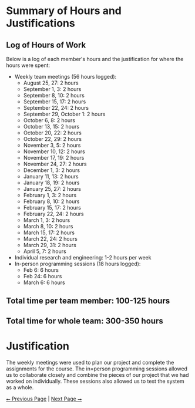 # Summary of Hours and Justifications

## Log of Hours of Work

Below is a log of each member's hours and the justification for where the hours were spent:

- Weekly team meetings (56 hours logged):
    - August 25, 27: 2 hours
    - September 1, 3: 2 hours
    - September 8, 10: 2 hours
    - September 15, 17: 2 hours
    - September 22, 24: 2 hours
    - September 29, October 1: 2 hours
    - October 6, 8: 2 hours
    - October 13, 15: 2 hours
    - October 20, 22: 2 hours
    - October 22, 29: 2 hours
    - November 3, 5: 2 hours
    - November 10, 12: 2 hours
    - November 17, 19: 2 hours
    - November 24, 27: 2 hours
    - December 1, 3: 2 hours
    - January 11, 13: 2 hours
    - January 18, 19: 2 hours
    - January 25, 27: 2 hours
    - February 1, 3: 2 hours
    - February 8, 10: 2 hours
    - February 15, 17: 2 hours
    - February 22, 24: 2 hours
    - March 1, 3: 2 hours
    - March 8, 10: 2 hours
    - March 15, 17: 2 hours
    - March 22, 24: 2 hours
    - March 29, 31: 2 hours
    - April 5, 7: 2 hours
- Individual research and engineering: 1-2 hours per week
- In-person programming sessions (18 hours logged):
    - Feb 6: 6 hours
    - Feb 24: 6 hours
    - March 6: 6 hours

Total time per team member: 100-125 hours
---
Total time for whole team: 300-350 hours
---

# Justification
The weekly meetings were used to plan our project and complete the assignments for the course. The in=person programming sessions allowed us to collaborate closely and combine the pieces of our project that we had worked on individually. These sessions also allowed us to test the system as a whole. 

[⭠ Previous Page](07-assessments.md) | [Next Page ⭢](09-budget.md)
